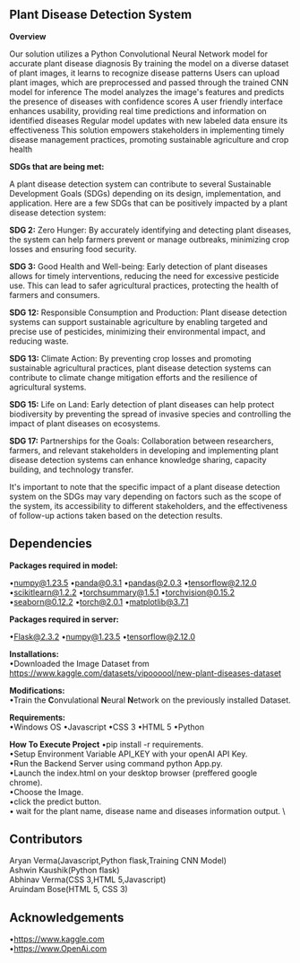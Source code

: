 
## Plant Disease Detection System
**Overview**

Our solution utilizes a Python Convolutional Neural Network model for accurate plant
disease diagnosis By training the model on a diverse dataset of plant images, it learns to
recognize disease patterns Users can upload plant images, which are preprocessed and passed
through the trained CNN model for inference The model analyzes the image's features and
predicts the presence of diseases with confidence scores A user friendly interface enhances
usability, providing real time predictions and information on identified diseases Regular model
updates with new labeled data ensure its effectiveness This solution empowers stakeholders in
implementing timely disease management practices, promoting sustainable agriculture and
crop health

**SDGs that are being met:**

A plant disease detection system can contribute to several Sustainable Development Goals (SDGs) depending on its design, implementation, and application. Here are a few SDGs that can be positively impacted by a plant disease detection system:

**SDG 2:** Zero Hunger: By accurately identifying and detecting plant diseases, the system can help farmers prevent or manage outbreaks, minimizing crop losses and ensuring food security.

**SDG 3:** Good Health and Well-being: Early detection of plant diseases allows for timely interventions, reducing the need for excessive pesticide use. This can lead to safer agricultural practices, protecting the health of farmers and consumers.

**SDG 12:** Responsible Consumption and Production: Plant disease detection systems can support sustainable agriculture by enabling targeted and precise use of pesticides, minimizing their environmental impact, and reducing waste.

**SDG 13:** Climate Action: By preventing crop losses and promoting sustainable agricultural practices, plant disease detection systems can contribute to climate change mitigation efforts and the resilience of agricultural systems.

**SDG 15:** Life on Land: Early detection of plant diseases can help protect biodiversity by preventing the spread of invasive species and controlling the impact of plant diseases on ecosystems.

**SDG 17:** Partnerships for the Goals: Collaboration between researchers, farmers, and relevant stakeholders in developing and implementing plant disease detection systems can enhance knowledge sharing, capacity building, and technology transfer.

It's important to note that the specific impact of a plant disease detection system on the SDGs may vary depending on factors such as the scope of the system, its accessibility to different stakeholders, and the effectiveness of follow-up actions taken based on the detection results.

## Dependencies

**Packages required in model:**

•numpy@1.23.5
•panda@0.3.1
•pandas@2.0.3
•tensorflow@2.12.0
•scikitlearn@1.2.2
•torchsummary@1.5.1
•torchvision@0.15.2
•seaborn@0.12.2
•torch@2.0.1
•matplotlib@3.7.1

**Packages required in server:**

•Flask@2.3.2
•numpy@1.23.5
•tensorflow@2.12.0

**Installations:**\
•Downloaded the Image Dataset from https://www.kaggle.com/datasets/vipoooool/new-plant-diseases-dataset 

**Modifications:**\
•Train the **C**onvulational **N**eural **N**etwork on the  previously installed Dataset.

**Requirements:** \
•Windows OS
•Javascript
•CSS 3
•HTML 5
•Python

**How To Execute Project**
•pip install -r requirements. \
•Setup Environment Variable API_KEY with your openAI API Key. \
•Run the Backend Server using command python App.py. \
•Launch the index.html on your desktop browser (preffered google chrome). \
•Choose the Image. \
•click the predict button. \
• wait for the plant name, disease name and diseases information output. \




## Contributors

Aryan Verma(Javascript,Python flask,Training CNN Model)\
Ashwin Kaushik(Python flask)\
Abhinav Verma(CSS 3,HTML 5,Javascript)\
Aruindam Bose(HTML 5, CSS 3)

## Acknowledgements
•https://www.kaggle.com \
•https://www.OpenAi.com

